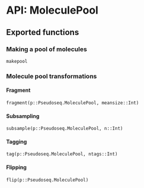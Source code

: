 # API: MoleculePool

## Exported functions

### Making a pool of molecules

```@docs
makepool
```

### Molecule pool transformations

#### Fragment

```@docs
fragment(p::Pseudoseq.MoleculePool, meansize::Int)
```

#### Subsampling

```@docs
subsample(p::Pseudoseq.MoleculePool, n::Int)
```

#### Tagging

```@docs
tag(p::Pseudoseq.MoleculePool, ntags::Int)
```

#### Flipping

```@docs
flip(p::Pseudoseq.MoleculePool)
```